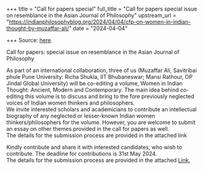 +++
title = "Call for papers special"
full_title = "Call for papers special issue on resemblance in the Asian Journal of Philosophy"
upstream_url = "https://indianphilosophyblog.org/2024/04/04/cfp-on-women-in-indian-thought-by-muzaffar-ali/"
date = "2024-04-04"

+++
Source: [here](https://indianphilosophyblog.org/2024/04/04/cfp-on-women-in-indian-thought-by-muzaffar-ali/).

Call for papers: special issue on resemblance in the Asian Journal of Philosophy

As part of an international collaboration, three of us (Muzaffar Ali, Savitribai phule Pune University: Richa Shukla, IIT Bhubaneswar; Mansi Rathour, OP Jindal Global University) will be co-editing a volume, Women in Indian Thought: Ancient, Modern and Contemporary. The main idea behind co-editing this volume is to discuss and bring to the fore previously neglected voices of Indian women thinkers and philosophers.  
We invite interested scholars and academicians to contribute an intellectual biography of any neglected or lesser-known Indian women thinkers/philosophers for the volume. However, you are welcome to submit an essay on other themes provided in the call for papers as well.  
The details for the submission process are provided in the attached link

Kindly contribute and share it with interested candidates, who wish to contribute. The deadline for contributions is 31st May 2024.  
The details for the submission process are provided in the attached [Link.](https://historyofwomenphilosophers.org/journals/journal/call-for-papers-women-and-indian-thought-ancient-modern-and-contemporary/)
